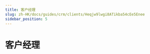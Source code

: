 ```yaml
---
title: 客户经理
slug: zh-HK/docs/guides/crm/clients/Heqjw9lwgi8ATikba54cEe5Enee
sidebar_position: 5
---
```



# 客户经理

